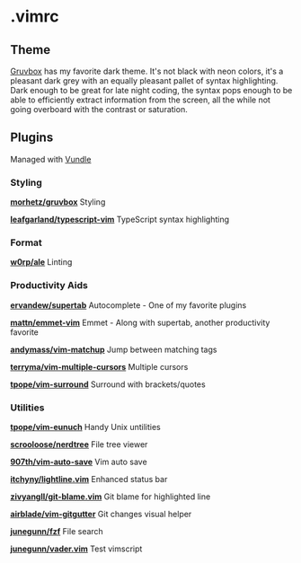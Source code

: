 # .vimrc

## Theme

[Gruvbox](https://github.com/morhetz/gruvbox) has my favorite dark theme. It's not black with neon colors, it's a pleasant dark grey with an equally pleasant pallet of syntax highlighting. Dark enough to be great for late night coding, the syntax pops enough to be able to efficiently extract information from the screen, all the while not going overboard with the contrast or saturation.

## Plugins

Managed with [Vundle](https://github.com/VundleVim/Vundle.vim)

### Styling

**[morhetz/gruvbox](https://github.com/morhetz/gruvbox)** Styling

**[leafgarland/typescript-vim](https://github.com/leafgarland/typescript-vim)** TypeScript syntax highlighting

### Format

**[w0rp/ale](https://github.com/w0rp/ale)** Linting

### Productivity Aids

**[ervandew/supertab](https://github.com/ervandew/supertab)** Autocomplete - One of my favorite plugins

**[mattn/emmet-vim](https://github.com/mattn/emmet-vim)** Emmet - Along with supertab, another productivity favorite

**[andymass/vim-matchup](https://github.com/andymass/vim-matchup)** Jump between matching tags

**[terryma/vim-multiple-cursors](https://github.com/terryma/vim-multiple-cursors)** Multiple cursors

**[tpope/vim-surround](https://github.com/tpope/vim-surround)** Surround with brackets/quotes

### Utilities

**[tpope/vim-eunuch](https://github.com/tpope/vim-eunuch)** Handy Unix untilities

**[scrooloose/nerdtree](https://github.com/scrooloose/nerdtree)** File tree viewer

**[907th/vim-auto-save](https://github.com/907th/vim-auto-save)** Vim auto save

**[itchyny/lightline.vim](https://github.com/itchyny/lightline.vim)** Enhanced status bar

**[zivyangll/git-blame.vim](https://github.com/zivyangll/git-blame.vim)** Git blame for highlighted line

**[airblade/vim-gitgutter](https://github.com/airblade/vim-gitgutter)** Git changes visual helper

**[junegunn/fzf](https://github.com/junegunn/fzf)** File search

**[junegunn/vader.vim](https://github.com/junegunn/vader.vim)** Test vimscript

